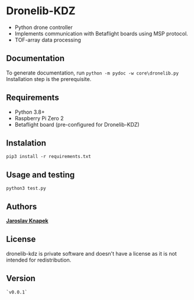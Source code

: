 # Dronelib-KDZ

- Python drone controller 
- Implements communication with Betaflight boards using MSP protocol.
- TOF-array data processing



## Documentation

To generate documentation, run
`python -m pydoc -w core\dronelib.py`
Installation step is the prerequisite.


## Requirements

- Python 3.8+
- Raspberry Pi Zero 2
- Betaflight board (pre-configured for Dronelib-KDZ)



## Instalation

`pip3 install -r requirements.txt`



## Usage and testing

`python3 test.py`



## Authors

**[Jaroslav Knapek](knapek@post.cz)**


## License

dronelib-kdz is private software and doesn't have a license as it is not intended for redistribution.


## Version

    `v0.0.1`